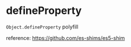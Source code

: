 # defineProperty

`Object.defineProperty` polyfill 

reference: https://github.com/es-shims/es5-shim
